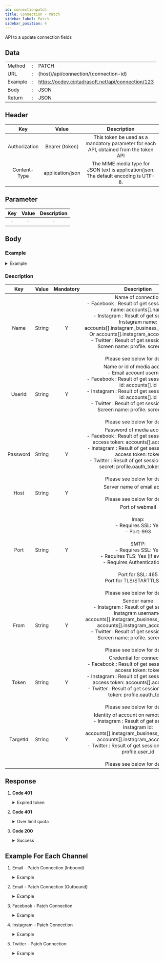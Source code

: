 ```yaml
---
id: connectionpatch
title: Connection - Patch
sidebar_label: Patch
sidebar_position: 4
---
```


API to a update connection fields

## Data

|         |     |                                                   |
| ------- | --- | ------------------------------------------------- |
| Method  | :   | PATCH                                             |
| URL     | :   | {host}/api/connection/{connection-id}             |
| Example | :   | https://ocdev.ciptadrasoft.net/api/connection/123 |
| Body    | :   | JSON                                              |
| Return  | :   | JSON                                              |

## Header

|      Key      |      Value       |                                      Description                                      |
| :-----------: | :--------------: | :-----------------------------------------------------------------------------------: |
| Authorization |  Bearer {token}  | This token be used as a mandatory parameter for each API, obtained from the token API |
| Content-Type  | application/json | The MIME media type for JSON text is application/json. The default encoding is UTF-8. |

## Parameter

| Key | Value | Description |
| :-: | :---: | :---------: |
|  -  |   -   |      -      |

## Body

### Example

  <details><summary>Example</summary><p>

```jsx title="Body"
{
    "Name": "trycloudy",
    "UserId": "241794770143249",
    "Password": "EAAOtXtsFLPEBADkRNJ1zVUpGfexDNeFnXECPPApKusgJzthbNn3pQBIT55StSMR5fyZCwZBm912AEqN9NhO8x6bsBh7VxcAZCmakgA9EcfFZAGLybCDZBrfFz3Xe6wWrY9hxLBhuvaEcbkZBg6TmsiSREZClUDOvwPxKCEEzaX1BAZDZD",
    "From": "17841439754602482",
    "Token": "EAAOtXtsFLPEBAPZBnBZBtBrezsqzmMqc18HXSSdUKqPnZCXgZBWT2O7MPYHwSv1MB2RP7v44GnAVThzfh3TJUiNIvUpY1z4C3JaJhHwwAWaYLZAZB0kJWO2MgKiLARUkDdW087Pwtz3NJE5q4SoWyWCsYq8YpW7KRmYhcySXhJ6AZDZD",
    "TargetId": "17841439754602482"
 }
```

  </p></details>

### Description

|   Key    | Value  | Mandatory |                                                                                                                                                                              Description                                                                                                                                                                              |
| :------: | :----: | :-------: | :-------------------------------------------------------------------------------------------------------------------------------------------------------------------------------------------------------------------------------------------------------------------------------------------------------------------------------------------------------------------: |
|   Name   | String |     Y     | Name of connection<br/> - Facebook : Result of get session API, Page name: accounts[].name<br/> - Instagram : Result of get session API, Instagram name: accounts[].instagram_business_account.name Or accounts[].instagram_accounts[].name<br/> - Twitter : Result of get session API, User Screen name: profile. screen_name<br/><br/>Please see below for details. |
|  UserId  | String |     Y     |                    Name or id of media account :<br/> - Email account username<br/> - Facebook : Result of get session API, Page id: accounts[].id<br/> - Instagram : Result of get session API, Page id: accounts[].id<br/> - Twitter : Result of get session API, User Screen name: profile. screen_name<br/><br/>Please see below for details.                     |
| Password | String |     Y     |                        Password of media account :<br/> - Facebook : Result of get session API, Page access token: accounts[].access_token<br/> - Instagram : Result of get session API, User access token: token <br/> - Twitter : Result of get session API, Token secret: profile.oauth_token_secret<br/><br/>Please see below for details.                        |
|   Host   | String |     Y     |                                                                                                                                                  Server name of email account<br/><br/>Please see below for details.                                                                                                                                                  |
|   Port   | String |     Y     |                                     Port of webmail<br/><br/>Imap:<br/> - Requires SSL: Yes<br/> - Port: 993<br/><br/>SMTP:<br/> - Requires SSL: Yes<br/> - Requires TLS: Yes (if available)<br/> - Requires Authentication: Yes<br/><br/>Port for SSL: 465<br/>Port for TLS/STARTTLS: 587<br/><br/>Please see below for details.                                     |
|   From   | String |     Y     |                                        Sender name<br/> - Instagram : Result of get session API, Instagram username: accounts[].instagram_business_account.id Or accounts[].instagram_accounts[].id<br/> - Twitter : Result of get session API, User Screen name: profile. screen_name<br/><br/>Please see below for details.                                         |
|  Token   | String |     Y     |                            Credential for connection<br/> - Facebook : Result of get session API, User access token: token <br/> - Instagram : Result of get session API, Page access token: accounts[].access_token<br/> - Twitter : Result of get session API, Access token: profile.oauth_token<br/><br/>Please see below for details.                             |
| TargetId | String |     Y     |                                     Identity of account on remote provider<br/> - Instagram : Result of get session API, Instagram Id: accounts[].instagram_business_account.id Or accounts[].instagram_accounts[].id<br/> - Twitter : Result of get session API, User id: profile.user_id<br/><br/>Please see below for details.                                     |

## Response

1. **Code 401**

    <details><summary>Expired token</summary><p>

   ```jsx title="Body"
   {
   	"_meta": {
   			"status": "ERROR",
   			"count": 1
   	},
   	"records": {
   			"errorCode": 401,
   			"userMessage": "Expired token",
   			"devMessage": null,
   			"more": null,
   			"applicationCode": null
   	}
   }
   ```

  </p></details>

2. **Code 401**

    <details><summary>Over limit quota</summary><p>

   ```jsx title="Body"
   {
   	"_meta": {
   			"status": "ERROR",
   			"count": 1
   	},
   	"records": {
   			"errorCode": 401,
            "userMessage": "time limit reached please try again tomorrow at 18:00 - 06:00",
   			"devMessage": "",
   			"more": null,
   			"applicationCode": ""
   	}
   }
   ```

  </p></details>

3. **Code 200**

    <details><summary>Success</summary><p>

   ```jsx title="Body"
   {
    "Id": "646",
    "LastActivity": null,
    "ActivityDate": null,
    "Position": null,
    "SiteId": "169",
    "MediaId": "INST",
    "ProviderId": "PVD28",
    "Code": null,
    "Name": "trycloudy",
    "UserId": "241794770143249",
    "Password": "EAAOtXtsFLPEBADkRNJ1zVUpGfexDNeFnXECPPApKusgJzthbNn3pQBIT55StSMR5fyZCwZBm912AEqN9NhO8x6bsBh7VxcAZCmakgA9EcfFZAGLybCDZBrfFz3Xe6wWrY9hxLBhuvaEcbkZBg6TmsiSREZClUDOvwPxKCEEzaX1BAZDZD",
    "Host": null,
    "Database": null,
    "Port": "0",
    "Url": null,
    "From": "17841439754602482",
    "Token": "EAAOtXtsFLPEBAPZBnBZBtBrezsqzmMqc18HXSSdUKqPnZCXgZBWT2O7MPYHwSv1MB2RP7v44GnAVThzfh3TJUiNIvUpY1z4C3JaJhHwwAWaYLZAZB0kJWO2MgKiLARUkDdW087Pwtz3NJE5q4SoWyWCsYq8YpW7KRmYhcySXhJ6AZDZD",
    "StartDate": null,
    "EndDate": null,
    "Priority": "1",
    "Enabled": "1",
    "StatusId": "CNS1",
    "TargetId": "17841439754602482",
    "TypeId": null,
    "ParentId": null,
    "Incoming": null,
    "Outgoing": null,
    "CreateDate": "2020-09-09 09:45:05",
    "ModifyDate": "2020-09-09 09:52:57",
    "Error": "0",
    "Remarks": null,
    "AgentId": null
   }
   ```

  </p></details>

## Example For Each Channel

1. Email - Patch Connection (Inbound)

    <details><summary>Example</summary><p>

   ```jsx title="Body"
   {
    "Name": "test2-email-in",
    "UserId": "test2@onebox.co.id",
    "Password": "one_box#123",
    "Host": "mail.onebox.co.id",
    "Port": "993",
    "From": "test2@onebox.co.id"
   }
   ```

  </p></details>

2. Email - Patch Connection (Outbound)

    <details><summary>Example</summary><p>

   ```jsx title="Body"
   {
    "Name": "test2-email-out",
    "UserId": "test2@onebox.co.id",
    "Password": "one_box#123",
    "Host": "mail.onebox.co.id",
    "Port": "587",
    "From": "test2@onebox.co.id",
    "ParentId": "612"
   }
   ```

  </p></details>

3. Facebook - Patch Connection

    <details><summary>Example</summary><p>

   ```jsx title="Body"
   {
    "Name": "Mydin22 Page",
    "UserId": "469218373611012",
    "Password": "EAAG73PZBL8q4BAIEGZCOcVLrREgSemRNpRWI94ePZCzcOoT4yHZBsSUGMEy9zwYERZADEdnfRsNQ1r4bPOxSCa07ksBYc9BYeY19wRK3HhWB9EpcNNlewJRAbgoKO69pkQQtvpUujNfs5odUO6JIIiDlpJSbgC75fQanUNLrkrxgfvlVxuvX2iaLOHT7604AZD",
    "From": "469218373611012",
    "Token": "EAAG73PZBL8q4BAHeu0JZAZC877jXpPx2el0EsFZBQh0ygfatXzxuhBKZAZBfdfpkODPtOtgLe1ekvxhKpqDx07kMHr0XEWOloHxoVfN9CINhZATqPMA6TZB1r2Lom4pz4gnQR8tbeLJbCYbEIjLKENmBWoSZCeo6pdoP1o5CarawbdQhK4l9k1U9n"
   }
   ```

  </p></details>

4. Instagram - Patch Connection

    <details><summary>Example</summary><p>

   ```jsx title="Body"
   {
    "Name": "onebox DEMO",
    "UserId": "110334703943674",
    "Password": "EAAOtXtsFLPEBALcza4QrHuow1lFkBaNCYAyGZA5qmPErW4ljQTDiFRiYVNtafOwbfLOXncQHYqZC0lgMFtFlQCfh1tlLTescrdjkpyNtnnt712ZCcbu1hSHtVcZA9RzVsPDUY3YmYTqLH7fYZAYASbYN3XfBQ3tXTHa6ZCZAsenkQZDZD",
    "From": "onebox.demo",
    "Token": "EAAOtXtsFLPEBAFVG0oERZCkoPBqV6TKRJnM1kkbFsriCkUp4BElMoeF8fIUkWm6ZAccsStTuT4i9liQ65SXZCQnpid3i1c8ZAHlq3lE2H37QhkX9fXcH1GUZCux3lSdfxCc0C9iliDaNpZBnuZC3dpSkZBOvWWoff0opZAFPo5F7ZALQZDZD",
    "TargetId": "17841432079529884"
   }
   ```

  </p></details>

5. Twitter - Patch Connection

    <details><summary>Example</summary><p>

   ```jsx title="Body"
   {
    "Name": "trial_corp Official",
    "UserId": "trial_corp",
    "Password": "7ak255up33fdfRtjdvlkhAxfOBBJC6N7fCdQ348D0pMcf",
    "From": "trial_corp",
    "Token": "738567483435556864-KB0qrr127DjUL4p3K99M8CkH1LGXvFQ",
    "TargetId": "738567483435556864"
   }
   ```

  </p></details>

